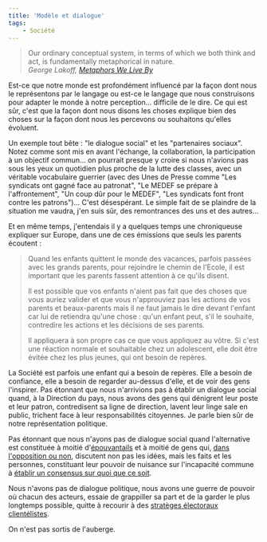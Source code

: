 ```yaml
---
title: 'Modèle et dialogue'
tags:
    - Société
---
```


> Our ordinary conceptual system, in terms of which we both think and act, is
> fundamentally metaphorical in nature.  
>  <cite>George Lakoff, [Metaphors We Live By](http://press.uchicago.edu/ucp/books/book/chicago/M/bo3637992.html 'Metaphors We Live By, Lakoff, Johnson')</cite>

Est-ce que notre monde est profondément influencé par la façon dont nous le
représentons par le langage ou est-ce le langage que nous construisons pour
adapter le monde à notre perception... difficile de le dire. Ce qui est sûr,
c'est que la façon dont nous disons les choses explique bien des choses sur la
façon dont nous les percevons ou souhaitons qu'elles évoluent.

Un exemple tout bête : "le dialogue social" et les "partenaires sociaux". Notez
comme sont mis en avant l'échange, la collaboration, la participation à un
objectif commun... on pourrait presque y croire si nous n'avions pas sous les
yeux un quotidien plus proche de la lutte des classes, avec un véritable
vocabulaire guerrier (avec des Unes de Presse comme "Les syndicats ont gagné
face au patronat", "Le MEDEF se prépare à l'affrontement", "Un coup dûr pour le
MEDEF", "Les syndicats font front contre les patrons")... C'est désespérant. Le
simple fait de se plaindre de la situation me vaudra, j'en suis sûr, des
remontrances des uns et des autres...

Et en même temps, j'entendais il y a quelques temps une chroniqueuse expliquer
sur Europe, dans une de ces émissions que seuls les parents écoutent :

> Quand les enfants quittent le monde des vacances, parfois passées avec les
> grands parents, pour rejoindre le chemin de l'Ecole, il est important que les
> parents fassent attention à ce qu'ils disent.
>
> Il est possible que vos enfants n'aient pas fait que des choses que vous
> auriez valider et que vous n'approuviez pas les actions de vos parents et
> beaux-parents mais il ne faut jamais le dire devant l'enfant car lui de
> retiendra qu'une chose : qu'un enfant peut, s'il le souhaite, contredire les
> actions et les décisions de ses parents.
>
> Il appliquera à son propre cas ce que vous appliquez au vôtre. Si c'est une
> réaction normale et souhaitable chez un adolescent, elle doit être évitée chez
> les plus jeunes, qui ont besoin de repères.

La Société est parfois une enfant qui a besoin de repères. Elle a besoin de
confiance, elle a besoin de regarder au-dessus d'elle, et de voir des gens
l'inspirer. Pas étonnant que nous n'arrivions pas à établir un dialogue social
quand, à la Direction du pays, nous avons des gens qui dénigrent leur poste et
leur patron, contredisent sa ligne de direction, lavent leur linge sale en
public, trichent face à leur responsabilités citoyennes. Je parle bien sûr de
notre représentation politique.

Pas étonnant que nous n'ayons pas de dialogue social quand l'alternative est
constituée à moitié
d'[épouvantails](http://www.atlantico.fr/decryptage/vote-fn-epouvantail-necessaire-sophie-menton-1021204.html '"Le vote FN : un épouvantail nécessaire ?", Atlantico.fr')
et à moitié de gens qui,
[dans l'opposition ou non](http://www.lemonde.fr/les-decodeurs/visuel/2014/08/29/les-frondeurs-du-ps-combien-de-divisions_4479064_4355770.html 'Les frondeurs du PS : combien de divisions ?'),
discutent non pas les idées, mais les faits et les personnes, constituant leur
pouvoir de nuisance sur l'incapacité commune à
[établir un consensus sur quoi que ce soit](http://www.lemonde.fr/les-decodeurs/article/2014/09/04/chomage-pourquoi-une-telle-difference-de-chiffres_4482304_4355770.html 'Chômage : pourquoi une telle différence de chiffres ?').

Nous n'avons pas de dialogue politique, nous avons une guerre de pouvoir où
chacun des acteurs, essaie de grappiller sa part et de la garder le plus
longtemps possible, quitte à recourir à des
[stratèges électoraux clientélistes](http://blog.francetvinfo.fr/classe-eco/2014/09/03/les-loyers-la-politique-et-les-economistes.html '"Les loyers, la politique et les économistes", Alexandre Delaigue').

On n'est pas sortis de l'auberge.
